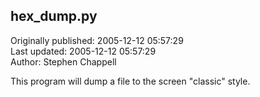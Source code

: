 ## hex_dump.py  
Originally published: 2005-12-12 05:57:29  
Last updated: 2005-12-12 05:57:29  
Author: Stephen Chappell  
  
This program will dump a file to the screen "classic" style.